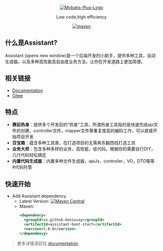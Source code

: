 <p align="center">
  <a href="https://github.com/Geniusay/Assistant">
   <img alt="Mybatis-Plus-Logo" src="https://tmlgenius.github.io/assistant-docs/img/logo.png">
  </a>
</p>

<p align="center">
  Low code,high efficiency
</p>
<p align="center">
  <a href="https://central.sonatype.com/artifact/io.github.Geniusay/assistant/1.0.6">
    <img alt="maven" src="https://img.shields.io/maven-metadata/v.svg?label=maven-central&metadataUrl=https%3A%2F%2Frepo1.maven.org%2Fmaven2%2Fio%2Fgithub%2FGeniusay%2Fassistant%2Fmaven-metadata.xml">
  </a>
</p>

## 什么是Assistant?

Assistant (opens new window)是一个后端开发的小助手，提供多种工具，自动生成器，以及多种高性能高自由度业务方法，让你在开发道路上更加简便。

## 相关链接

- [Documentation](https://tmlgenius.github.io/assistant-docs/)
- [Gitee](https://gitee.com/sbg-genius/Assistant)

## 特点

- **赛前热身**：提供多个开发前的“热身”工具，所谓热身工具指的是快速完成api文件的创建，controller文件，mapper文件等重复度高的编码工作，可以直接开始项目开发
- **百宝箱**：蕴含多种工具类，在打造项目的无需再东翻西找打造工具
- **业务大师**：包含多种多样的业务，高性能，低代码，根据你的需要自行DIY，几行代码轻松搞定
- **内置代码生成器**：内置多种文件生成器，apiJs，controller，VO，DTO等等
#代码托管

## 快速开始

-   Add Assistant dependency
    - Latest Version: [![Maven Central](https://img.shields.io/maven-metadata/v.svg?label=maven-central&metadataUrl=https%3A%2F%2Frepo1.maven.org%2Fmaven2%2Fio%2Fgithub%2Fgeniusay%2Fassistant%2Fmaven-metadata.xml)](https://central.sonatype.com/artifact/io.github.geniusay/assistant-boot-start/1.0.3)
    - Maven:
      ```xml
      <dependency>
        <groupId>io.github.Geniusay</groupId>
        <artifactId>assistant-boot-start</artifactId>
        <version>1.0.6</version>
      </dependency>
      ```

> 更多详情请前往 [documentation](https://tmlgenius.github.io/assistant-docs/).
